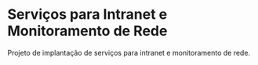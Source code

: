 # Serviços para Intranet e Monitoramento de Rede
Projeto de implantação de serviços para intranet e monitoramento de rede.
